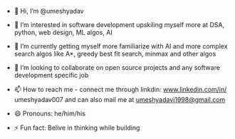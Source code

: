 - 👋 Hi, I’m @umeshyadav
- 👀 I’m interested in software development upskiling myself more at DSA, python, web design, ML algos, AI
- 🌱 I’m currently getting myself more familiarize with AI and more complex search algos like A*, greedy best fit search, minmax and other algos
- 💞️ I’m looking to collaborate on open source projects and any software development specific job
- 📫 How to reach me - connect me through linkdin: www.linkedin.com/in/
umeshyadav007 and can also mail me at umeshyadavj1998@gmail.com

- 😄 Pronouns: he/him/his
- ⚡ Fun fact:  Belive in thinking while building

<!---
uyqwe/uyqwe is a ✨ special ✨ repository because its `README.md` (this file) appears on your GitHub profile.
You can click the Preview link to take a look at your changes.
--->
